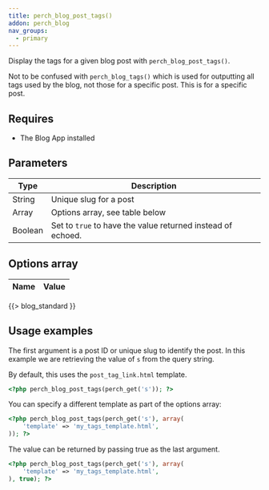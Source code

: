 ```yaml
---
title: perch_blog_post_tags()
addon: perch_blog
nav_groups:
  - primary
---
```


Display the tags for a given blog post with `perch_blog_post_tags()`.

Not to be confused with `perch_blog_tags()` which is used for outputting all tags used by the blog, not those for a specific post. This is for a specific post.

## Requires

- The Blog App installed

## Parameters

| Type | Description |
|-|-|
| String   | Unique slug for a post |
| Array   | Options array, see table below |
| Boolean | Set to `true` to have the value returned instead of echoed. |

## Options array

|Name|Value|
|-|-|
{{> blog_standard }}

## Usage examples

The first argument is a post ID or unique slug to identify the post. In this example we are retrieving the value of `s` from the query string.

By default, this uses the `post_tag_link.html` template.

```php
<?php perch_blog_post_tags(perch_get('s')); ?>
```

You can specify a different template as part of the options array:

```php
<?php perch_blog_post_tags(perch_get('s'), array(
    'template' => 'my_tags_template.html',
)); ?>
```

The value can be returned by passing true as the last argument.

```php
<?php perch_blog_post_tags(perch_get('s'), array(
    'template' => 'my_tags_template.html',
), true); ?>
```
